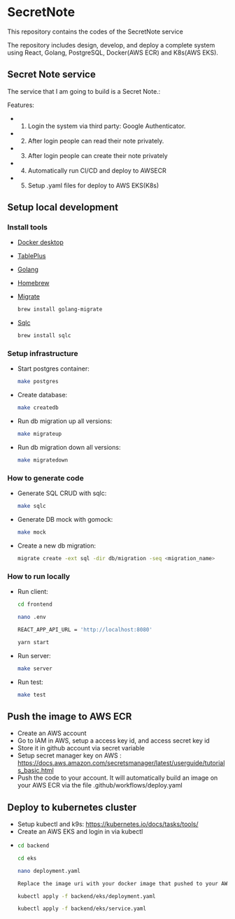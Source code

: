 # SecretNote

This repository contains the codes of the SecretNote service

The repository includes design, develop, and deploy a complete system using React, Golang, PostgreSQL, Docker(AWS ECR) and K8s(AWS EKS).


## Secret Note service

The service that I am going to build is a Secret Note.:

Features:
- 1. Login the system via third party: Google Authenticator.
- 2. After login people can read their note privately.
- 3. After login people can create their note privately
- 4. Automatically run CI/CD and deploy to AWSECR
- 5. Setup .yaml files for deploy to AWS EKS(K8s)
## Setup local development

### Install tools

- [Docker desktop](https://www.docker.com/products/docker-desktop)
- [TablePlus](https://tableplus.com/)
- [Golang](https://golang.org/)
- [Homebrew](https://brew.sh/)
- [Migrate](https://github.com/golang-migrate/migrate/tree/master/cmd/migrate)

    ```bash
    brew install golang-migrate
    ```

- [Sqlc](https://github.com/kyleconroy/sqlc#installation)

    ```bash
    brew install sqlc
    ```

### Setup infrastructure

- Start postgres container:

    ```bash
    make postgres
    ```

- Create database:

    ```bash
    make createdb
    ```

- Run db migration up all versions:

    ```bash
    make migrateup
    ```

- Run db migration down all versions:

    ```bash
    make migratedown
    ```


### How to generate code

- Generate SQL CRUD with sqlc:

    ```bash
    make sqlc
    ```

- Generate DB mock with gomock:

    ```bash
    make mock
    ```

- Create a new db migration:

    ```bash
    migrate create -ext sql -dir db/migration -seq <migration_name>
    ```

### How to run locally

- Run client:

    ```bash
    cd frontend
    ```
    ```bash
    nano .env
    ```
    ```bash
    REACT_APP_API_URL = 'http://localhost:8080'
    ```
    ```bash
    yarn start
    ```
- Run server:

    ```bash
    make server
    ```

- Run test:

    ```bash
    make test
    ```

## Push the image to AWS ECR

- Create an AWS account
- Go to IAM in AWS, setup a access key id, and access secret key id
- Store it in github account via secret variable
- Setup secret manager key on AWS : https://docs.aws.amazon.com/secretsmanager/latest/userguide/tutorials_basic.html
- Push the code to your account. It will automatically build an image on your AWS ECR via the file .github/workflows/deploy.yaml

## Deploy to kubernetes cluster

- Setup kubectl and k9s: https://kubernetes.io/docs/tasks/tools/
- Create an AWS EKS and login in via kubectl
- 
    ```bash
    cd backend
    ```
    ```bash
    cd eks
    ```
    ```bash
    nano deployment.yaml
    ```
    ```bash
    Replace the image uri with your docker image that pushed to your AWS ECR before
    ```
    ```bash
    kubectl apply -f backend/eks/deployment.yaml
    ```
    ```bash
    kubectl apply -f backend/eks/service.yaml
    ```

